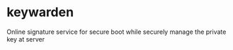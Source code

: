 # keywarden
Online signature service for secure boot while securely manage the private key at server
